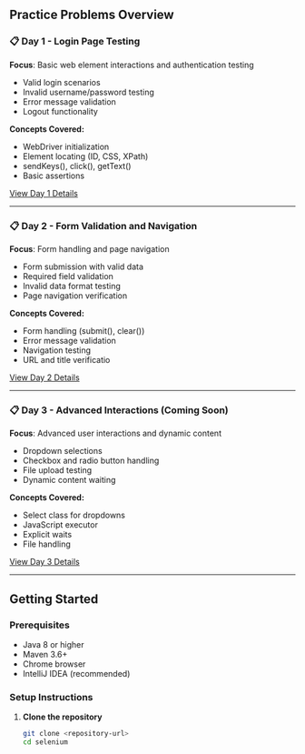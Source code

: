 ## Practice Problems Overview

### 📋 Day 1 - Login Page Testing
**Focus**: Basic web element interactions and authentication testing
- Valid login scenarios
- Invalid username/password testing
- Error message validation
- Logout functionality

**Concepts Covered:**
- WebDriver initialization
- Element locating (ID, CSS, XPath)
- sendKeys(), click(), getText()
- Basic assertions

[View Day 1 Details](../../Day1/Day1.md)

---

### 📋 Day 2 - Form Validation and Navigation
**Focus**: Form handling and page navigation
- Form submission with valid data
- Required field validation
- Invalid data format testing
- Page navigation verification

**Concepts Covered:**
- Form handling (submit(), clear())
- Error message validation
- Navigation testing
- URL and title verificatio

[View Day 2 Details](Day2/Day2.md)

---

### 📋 Day 3 - Advanced Interactions (Coming Soon)
**Focus**: Advanced user interactions and dynamic content
- Dropdown selections
- Checkbox and radio button handling
- File upload testing
- Dynamic content waiting

**Concepts Covered:**
- Select class for dropdowns
- JavaScript executor
- Explicit waits
- File handling

[View Day 3 Details](Day3/Day3.md)

---

## Getting Started

### Prerequisites
- Java 8 or higher
- Maven 3.6+
- Chrome browser
- IntelliJ IDEA (recommended)

### Setup Instructions

1. **Clone the repository**
   ```bash
   git clone <repository-url>
   cd selenium